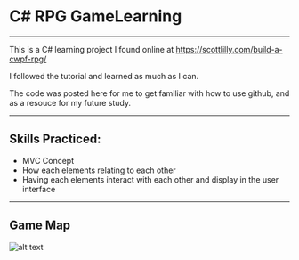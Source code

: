 # C# RPG GameLearning

---
This is a C# learning project I found online at https://scottlilly.com/build-a-cwpf-rpg/ 

I followed the tutorial and learned as much as I can. 

The code was posted here for me to get familiar with how to use github, and as a resouce for my future study.

---

## Skills Practiced:

* MVC Concept
* How each elements relating to each other
* Having each elements interact with each other and display in the user interface

---
## Game Map
![alt text](https://ibb.co/QMXfmWK)

